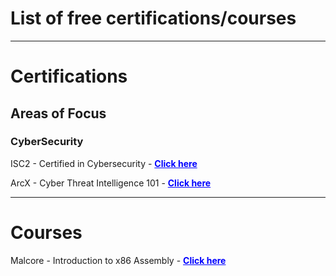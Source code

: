 # List of free certifications/courses
---
# Certifications

## Areas of Focus

### CyberSecurity
ISC2 - Certified in Cybersecurity - <a href="https://www.isc2.org/landing/1mcc" target="_blank" style="color: blue; font-weight: bold;">Click here</a>

ArcX - Cyber Threat Intelligence 101 - <a href="https://arcx.io/courses/cyber-threat-intelligence-101" target="_blank" style="color: blue; font-weight: bold;">Click here</a>

---

# Courses

Malcore - Introduction to x86 Assembly - <a href="https://bible.malcore.io/readme/the-beginning/introduction-to-x86-assembly" target="_blank" style="color: blue; font-weight: bold;">Click here</a>
